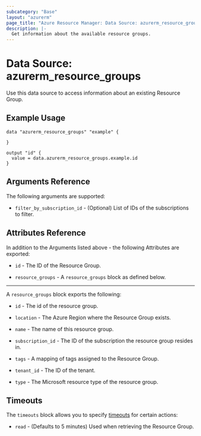 ```yaml
---
subcategory: "Base"
layout: "azurerm"
page_title: "Azure Resource Manager: Data Source: azurerm_resource_groups"
description: |-
  Get information about the available resource groups.
---
```


# Data Source: azurerm_resource_groups

Use this data source to access information about an existing Resource Group.

## Example Usage

```hcl
data "azurerm_resource_groups" "example" {

}

output "id" {
  value = data.azurerm_resource_groups.example.id
}
```

## Arguments Reference

The following arguments are supported:

* `filter_by_subscription_id` - (Optional) List of IDs of the subscriptions to filter.

## Attributes Reference

In addition to the Arguments listed above - the following Attributes are exported: 

* `id` - The ID of the Resource Group.

* `resource_groups` - A `resource_groups` block as defined below.

---

A `resource_groups` block exports the following:

* `id` - The id of the resource group.

* `location` - The Azure Region where the Resource Group exists.

* `name` - The name of this resource group.

* `subscription_id` - The ID of the subscription the resource group resides in.

* `tags` - A mapping of tags assigned to the Resource Group.

* `tenant_id` - The ID of the tenant.

* `type` - The Microsoft resource type of the resource group.

## Timeouts

The `timeouts` block allows you to specify [timeouts](https://www.terraform.io/docs/configuration/resources.html#timeouts) for certain actions:

* `read` - (Defaults to 5 minutes) Used when retrieving the Resource Group.
